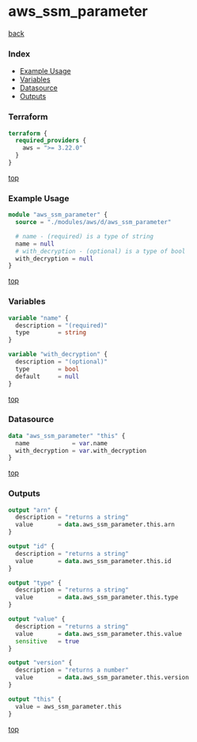# aws_ssm_parameter

[back](../aws.md)

### Index

- [Example Usage](#example-usage)
- [Variables](#variables)
- [Datasource](#datasource)
- [Outputs](#outputs)

### Terraform

```terraform
terraform {
  required_providers {
    aws = ">= 3.22.0"
  }
}
```

[top](#index)

### Example Usage

```terraform
module "aws_ssm_parameter" {
  source = "./modules/aws/d/aws_ssm_parameter"

  # name - (required) is a type of string
  name = null
  # with_decryption - (optional) is a type of bool
  with_decryption = null
}
```

[top](#index)

### Variables

```terraform
variable "name" {
  description = "(required)"
  type        = string
}

variable "with_decryption" {
  description = "(optional)"
  type        = bool
  default     = null
}
```

[top](#index)

### Datasource

```terraform
data "aws_ssm_parameter" "this" {
  name            = var.name
  with_decryption = var.with_decryption
}
```

[top](#index)

### Outputs

```terraform
output "arn" {
  description = "returns a string"
  value       = data.aws_ssm_parameter.this.arn
}

output "id" {
  description = "returns a string"
  value       = data.aws_ssm_parameter.this.id
}

output "type" {
  description = "returns a string"
  value       = data.aws_ssm_parameter.this.type
}

output "value" {
  description = "returns a string"
  value       = data.aws_ssm_parameter.this.value
  sensitive   = true
}

output "version" {
  description = "returns a number"
  value       = data.aws_ssm_parameter.this.version
}

output "this" {
  value = aws_ssm_parameter.this
}
```

[top](#index)